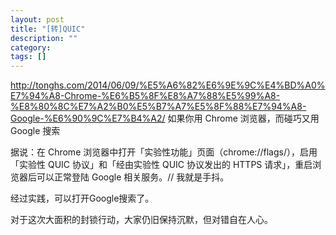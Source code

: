 ```yaml
---
layout: post
title: "[转]QUIC"
description: ""
category: 
tags: []
---
```


<http://tonghs.com/2014/06/09/%E5%A6%82%E6%9E%9C%E4%BD%A0%E7%94%A8-Chrome-%E6%B5%8F%E8%A7%88%E5%99%A8-%E8%80%8C%E7%A2%B0%E5%B7%A7%E5%8F%88%E7%94%A8-Google-%E6%90%9C%E7%B4%A2/>
如果你用 Chrome 浏览器，而碰巧又用 Google 搜索

据说：在 Chrome 浏览器中打开「实验性功能」页面（chrome://flags/），启用「实验性 QUIC 协议」和「经由实验性 QUIC 协议发出的 HTTPS 请求」，重启浏览器后可以正常登陆 Google 相关服务。// 我就是手抖。

经过实践，可以打开Google搜索了。

对于这次大面积的封锁行动，大家仍旧保持沉默，但对错自在人心。